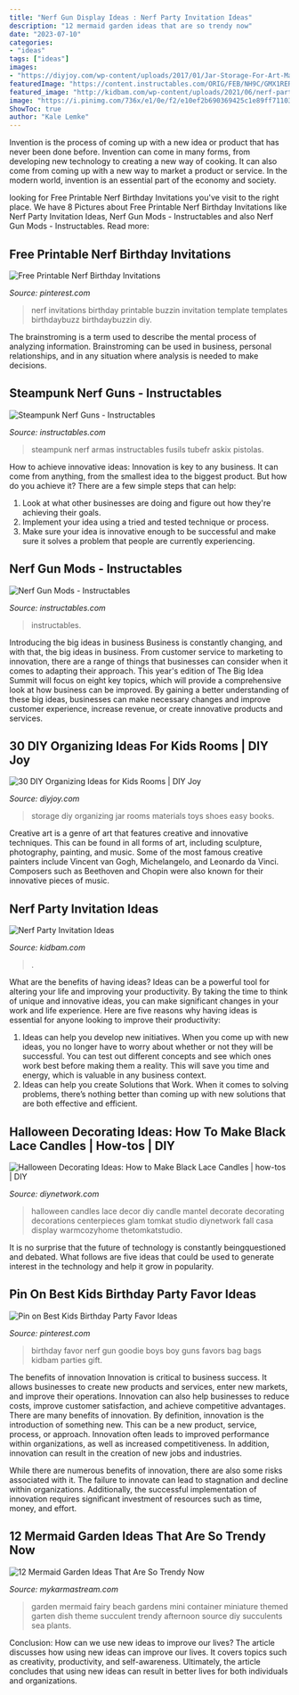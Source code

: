 ```yaml
---
title: "Nerf Gun Display Ideas : Nerf Party Invitation Ideas"
description: "12 mermaid garden ideas that are so trendy now"
date: "2023-07-10"
categories:
- "ideas"
tags: ["ideas"]
images:
- "https://diyjoy.com/wp-content/uploads/2017/01/Jar-Storage-For-Art-Materials.jpg"
featuredImage: "https://content.instructables.com/ORIG/FEB/NH9C/GMX1RERR/FEBNH9CGMX1RERR.jpg?auto=webp&amp;frame=1&amp;width=2100"
featured_image: "http://kidbam.com/wp-content/uploads/2021/06/nerf-party-invitation-ideas.jpg"
image: "https://i.pinimg.com/736x/e1/0e/f2/e10ef2b690369425c1e89ff711037336.jpg"
ShowToc: true
author: "Kale Lemke"
---
```



Invention is the process of coming up with a new idea or product that has never been done before. Invention can come in many forms, from developing new technology to creating a new way of cooking. It can also come from coming up with a new way to market a product or service. In the modern world, invention is an essential part of the economy and society.

	

		
looking for Free Printable Nerf Birthday Invitations you've visit to the right place. We have 8 Pictures about Free Printable Nerf Birthday Invitations like Nerf Party Invitation Ideas, Nerf Gun Mods - Instructables and also Nerf Gun Mods - Instructables. Read more:
		
    
## Free Printable Nerf Birthday Invitations

<img loading=lazy src="https://i.pinimg.com/736x/f7/90/a3/f790a36cee52f4125cb1d2320c5d630c.jpg?b=t" onerror="this.onerror=null;this.src='https://tse1.mm.bing.net/th?id=OIP.smSSRfF0-9a-jvWPRIF6IQAAAA&amp;pid=15.1';" alt="Free Printable Nerf Birthday Invitations">

_Source: pinterest.com_

>nerf invitations birthday printable buzzin invitation template templates birthdaybuzz birthdaybuzzin diy. 

	

The brainstroming is a term used to describe the mental process of analyzing information. Brainstroming can be used in business, personal relationships, and in any situation where analysis is needed to make decisions.

    
## Steampunk Nerf Guns - Instructables

<img loading=lazy src="https://content.instructables.com/ORIG/FEB/NH9C/GMX1RERR/FEBNH9CGMX1RERR.jpg?auto=webp&amp;frame=1&amp;width=2100" onerror="this.onerror=null;this.src='https://tse1.mm.bing.net/th?id=OIP.wwoBRCDy9Gx7lglomCVfHgHaEb&amp;pid=15.1';" alt="Steampunk Nerf Guns - Instructables">

_Source: instructables.com_

>steampunk nerf armas instructables fusils tubefr askix pistolas. 

	

How to achieve innovative ideas:
Innovation is key to any business. It can come from anything, from the smallest idea to the biggest product. But how do you achieve it? There are a few simple steps that can help:
1. Look at what other businesses are doing and figure out how they're achieving their goals.
2. Implement your idea using a tried and tested technique or process.
3. Make sure your idea is innovative enough to be successful and make sure it solves a problem that people are currently experiencing.

    
## Nerf Gun Mods - Instructables

<img loading=lazy src="https://content.instructables.com/ORIG/FO0/3BIY/GKLJ1R7A/FO03BIYGKLJ1R7A.jpg?auto=webp&amp;frame=1" onerror="this.onerror=null;this.src='https://tse2.mm.bing.net/th?id=OIP.Pn4lyl16iH3vnKO53ml2xgHaLH&amp;pid=15.1';" alt="Nerf Gun Mods - Instructables">

_Source: instructables.com_

>instructables. 

	

Introducing the big ideas in business
Business is constantly changing, and with that, the big ideas in business. From customer service to marketing to innovation, there are a range of things that businesses can consider when it comes to adapting their approach. 
This year's edition of The Big Idea Summit will focus on eight key topics, which will provide a comprehensive look at how business can be improved. By gaining a better understanding of these big ideas, businesses can make necessary changes and improve customer experience, increase revenue, or create innovative products and services.

    
## 30 DIY Organizing Ideas For Kids Rooms | DIY Joy

<img loading=lazy src="https://diyjoy.com/wp-content/uploads/2017/01/Jar-Storage-For-Art-Materials.jpg" onerror="this.onerror=null;this.src='https://tse2.mm.bing.net/th?id=OIP.0f7pHbCznFOoS-GIp-KhJwHaLE&amp;pid=15.1';" alt="30 DIY Organizing Ideas for Kids Rooms | DIY Joy">

_Source: diyjoy.com_

>storage diy organizing jar rooms materials toys shoes easy books. 

	

Creative art is a genre of art that features creative and innovative techniques. This can be found in all forms of art, including sculpture, photography, painting, and music. Some of the most famous creative painters include Vincent van Gogh, Michelangelo, and Leonardo da Vinci. Composers such as Beethoven and Chopin were also known for their innovative pieces of music.

    
## Nerf Party Invitation Ideas

<img loading=lazy src="http://kidbam.com/wp-content/uploads/2021/06/nerf-party-invitation-ideas.jpg" onerror="this.onerror=null;this.src='https://tse2.mm.bing.net/th?id=OIP.PR7FXMkAlXwGR6p7auRGkwHaPH&amp;pid=15.1';" alt="Nerf Party Invitation Ideas">

_Source: kidbam.com_

>. 

	

What are the benefits of having ideas?
Ideas can be a powerful tool for altering your life and improving your productivity. By taking the time to think of unique and innovative ideas, you can make significant changes in your work and life experience. Here are five reasons why having ideas is essential for anyone looking to improve their productivity: 
1. Ideas can help you develop new initiatives. When you come up with new ideas, you no longer have to worry about whether or not they will be successful. You can test out different concepts and see which ones work best before making them a reality. This will save you time and energy, which is valuable in any business context. 
2. Ideas can help you create Solutions that Work. When it comes to solving problems, there’s nothing better than coming up with new solutions that are both effective and efficient.

    
## Halloween Decorating Ideas: How To Make Black Lace Candles | How-tos | DIY

<img loading=lazy src="https://diy.sndimg.com/content/dam/images/diy/fullset/2015/8/27/2/CI-Rennai-Hoefer_Halloween-Glam-mantel-lace-candles-after1.JPG.rend.hgtvcom.616.924.suffix/1440686671795.jpeg" onerror="this.onerror=null;this.src='https://tse4.mm.bing.net/th?id=OIP.g7LfaAuE6GP1zI2T4ehd0wHaLH&amp;pid=15.1';" alt="Halloween Decorating Ideas: How to Make Black Lace Candles | how-tos | DIY">

_Source: diynetwork.com_

>halloween candles lace decor diy candle mantel decorate decorating decorations centerpieces glam tomkat studio diynetwork fall casa display warmcozyhome thetomkatstudio. 

	

It is no surprise that the future of technology is constantly beingquestioned and debated. What follows are five ideas that could be used to generate interest in the technology and help it grow in popularity.

    
## Pin On Best Kids Birthday Party Favor Ideas

<img loading=lazy src="https://i.pinimg.com/736x/e1/0e/f2/e10ef2b690369425c1e89ff711037336.jpg" onerror="this.onerror=null;this.src='https://tse3.mm.bing.net/th?id=OIP.ZnsLMbhu1pV9x_1eMp58CQHaLG&amp;pid=15.1';" alt="Pin on Best Kids Birthday Party Favor Ideas">

_Source: pinterest.com_

>birthday favor nerf gun goodie boys boy guns favors bag bags kidbam parties gift. 

	

The benefits of innovation
Innovation is critical to business success. It allows businesses to create new products and services, enter new markets, and improve their operations. Innovation can also help businesses to reduce costs, improve customer satisfaction, and achieve competitive advantages.
There are many benefits of innovation. By definition, innovation is the introduction of something new. This can be a new product, service, process, or approach. Innovation often leads to improved performance within organizations, as well as increased competitiveness. In addition, innovation can result in the creation of new jobs and industries.

While there are numerous benefits of innovation, there are also some risks associated with it. The failure to innovate can lead to stagnation and decline within organizations. Additionally, the successful implementation of innovation requires significant investment of resources such as time, money, and effort.

    
## 12 Mermaid Garden Ideas That Are So Trendy Now

<img loading=lazy src="http://mykarmastream.com/wp-content/uploads/2017/05/Mermaid-Garden-Ideas-11.jpg" onerror="this.onerror=null;this.src='https://tse4.mm.bing.net/th?id=OIP.0WitXpc-ws9MW-NeKTJrRQHaFj&amp;pid=15.1';" alt="12 Mermaid Garden Ideas That Are So Trendy Now">

_Source: mykarmastream.com_

>garden mermaid fairy beach gardens mini container miniature themed garten dish theme succulent trendy afternoon source diy succulents sea plants. 

	

Conclusion: How can we use new ideas to improve our lives?
The article discusses how using new ideas can improve our lives. It covers topics such as creativity, productivity, and self-awareness. Ultimately, the article concludes that using new ideas can result in better lives for both individuals and organizations.

